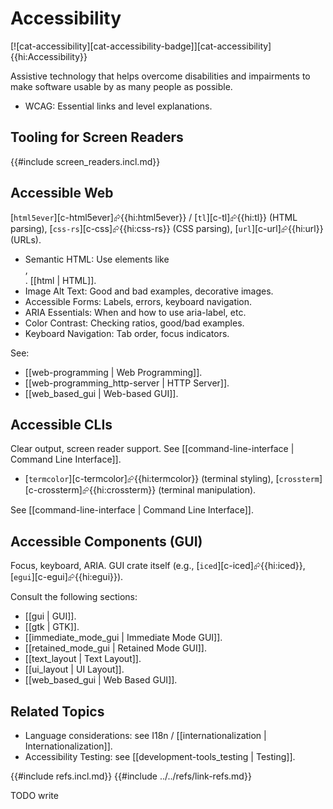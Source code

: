 # Accessibility

[![cat-accessibility][cat-accessibility-badge]][cat-accessibility]{{hi:Accessibility}}

Assistive technology that helps overcome disabilities and impairments to make software usable by as many people as possible.

- WCAG: Essential links and level explanations.

## Tooling for Screen Readers

{{#include screen_readers.incl.md}}

## Accessible Web

[`html5ever`][c-html5ever]⮳{{hi:html5ever}} / [`tl`][c-tl]⮳{{hi:tl}} (HTML parsing), [`css-rs`][c-css]⮳{{hi:css-rs}} (CSS parsing), [`url`][c-url]⮳{{hi:url}} (URLs).

- Semantic HTML: Use elements like <article>, <nav>. [[html | HTML]].
- Image Alt Text: Good and bad examples, decorative images.
- Accessible Forms: Labels, errors, keyboard navigation.
- ARIA Essentials: When and how to use aria-label, etc.
- Color Contrast: Checking ratios, good/bad examples.
- Keyboard Navigation: Tab order, focus indicators.

See:

- [[web-programming | Web Programming]].
- [[web-programming_http-server | HTTP Server]].
- [[web_based_gui | Web-based GUI]].

## Accessible CLIs

Clear output, screen reader support. See [[command-line-interface | Command Line Interface]].

- [`termcolor`][c-termcolor]⮳{{hi:termcolor}} (terminal styling), [`crossterm`][c-crossterm]⮳{{hi:crossterm}} (terminal manipulation).

See [[command-line-interface | Command Line Interface]].

## Accessible Components (GUI)

Focus, keyboard, ARIA.
GUI crate itself (e.g., [`iced`][c-iced]⮳{{hi:iced}}, [`egui`][c-egui]⮳{{hi:egui}}).

Consult the following sections:

- [[gui | GUI]].
- [[gtk | GTK]].
- [[immediate_mode_gui | Immediate Mode GUI]].
- [[retained_mode_gui | Retained Mode GUI]].
- [[text_layout | Text Layout]].
- [[ui_layout | UI Layout]].
- [[web_based_gui | Web Based GUI]].

## Related Topics

- Language considerations: see I18n / [[internationalization | Internationalization]].
- Accessibility Testing: see [[development-tools_testing | Testing]].

{{#include refs.incl.md}}
{{#include ../../refs/link-refs.md}}

<div class="hidden">
TODO write
</div>
